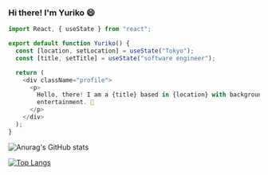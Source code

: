 ### Hi there! I'm Yuriko 😄

```javascript
import React, { useState } from "react";

export default function Yuriko() {
  const [location, setLocation] = useState("Tokyo");
  const [title, setTitle] = useState("software engineer");

  return (
    <div className="profile">
      <p>
        Hello, there! I am a {title} based in {location} with background in media and
        entertainment. 🎥 
      </p>
    </div>
  );
}

```

![Anurag's GitHub stats](https://github-readme-stats.vercel.app/api?username=yuriko-coder&show_icons=true&theme=radical&count_private=true&include_all_commits=true&hide=issues&layout=compact)

 [![Top Langs](https://github-readme-stats.vercel.app/api/top-langs/?username=yuriko-coder&theme=radical&layout=compact)](https://github.com/anuraghazra/github-readme-stats)

<!--
**yuriko-coder/yuriko-coder** is a ✨ _special_ ✨ repository because its `README.md` (this file) appears on your GitHub profile.

Here are some ideas to get you started:

- 🔭 I’m currently working on ...
- 🌱 I’m currently learning ...
- 👯 I’m looking to collaborate on ...
- 🤔 I’m looking for help with ...
- 💬 Ask me about ...
- 📫 How to reach me: ...
- 😄 Pronouns: ...
- ⚡ Fun fact: ...
-->
